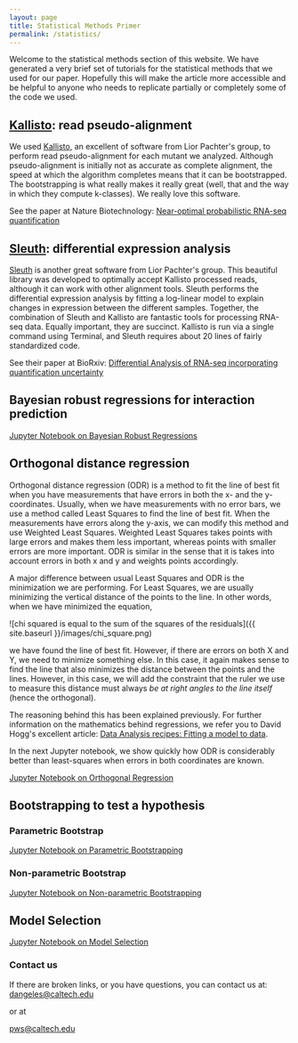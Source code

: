 ```yaml
---
layout: page
title: Statistical Methods Primer
permalink: /statistics/
---
```


Welcome to the statistical methods section of this website. We have generated
a very brief set of tutorials for the statistical methods that we used for our
paper. Hopefully this will make the article more accessible and be helpful to
anyone who needs to replicate partially or completely some of the code we used.

## [Kallisto](http://pachterlab.github.io/kallisto/): read pseudo-alignment
We used [Kallisto](http://pachterlab.github.io/kallisto/), an excellent of
software from Lior Pachter's group, to
perform read pseudo-alignment for each mutant we analyzed. Although pseudo-alignment
is initially not as accurate as complete alignment, the speed at which the algorithm
completes means that it can be bootstrapped. The bootstrapping is what really makes
it really great (well, that and the way in which they compute k-classes). We really
love this software.

See the paper at Nature Biotechnology:
[Near-optimal probabilistic RNA-seq quantification](http://www.nature.com/nbt/journal/v34/n5/full/nbt.3519.html)

## [Sleuth](http://pachterlab.github.io/sleuth/about.html): differential expression analysis
[Sleuth](http://pachterlab.github.io/sleuth/about.html) is another great
software from Lior Pachter's group. This beautiful
library was developed to optimally accept Kallisto processed reads, although it
can work with other alignment tools. Sleuth performs the differential expression
analysis by fitting a log-linear model to explain changes in expression between
the different samples. Together, the combination of Sleuth and Kallisto are
fantastic tools for processing RNA-seq data. Equally important, they are succinct.
Kallisto is run via a single command using Terminal, and Sleuth requires about
20 lines of fairly standardized code.

See their paper at BioRxiv:
[Differential Analysis of RNA-seq incorporating quantification uncertainty](http://biorxiv.org/content/early/2016/06/10/058164)

## Bayesian robust regressions for interaction prediction

<a href="{{ site.baseurl }}/stats_tutorial/noise_mitigation.html"> Jupyter Notebook on Bayesian Robust Regressions</a>

## Orthogonal distance regression
Orthogonal distance regression (ODR) is a method to fit the line of best fit when you
have measurements that have errors in both the x- and the y-coordinates. Usually,
when we have measurements with no error bars, we use a method called Least Squares
to find the line of best fit. When the measurements have errors along the y-axis,
we can modify this method and use Weighted Least Squares. Weighted Least Squares
takes points with large errors and makes them less important, whereas points with
smaller errors are more important. ODR is similar in the sense that it is takes
into account errors in both x and y and weights points accordingly.

A major difference between usual Least Squares and ODR is the minimization we are performing.
For Least Squares, we are usually minimizing the vertical distance of the points
to the line. In other words, when we have minimized the equation,

![chi squared is equal to the sum of the squares of the residuals]({{ site.baseurl }}/images/chi_square.png)

we have found the line of best fit. However, if there are errors on both X and Y,
we need to minimize something else. In this case, it again makes sense to find the
line that also minimizes the distance between the points and the lines. However,
in this case, we will add the constraint that the ruler we use to measure this
distance must always *be at right angles to the line itself* (hence the orthogonal).

The reasoning behind this has been explained previously. For further information
on the mathematics behind regressions, we refer you to David Hogg's excellent
article: [Data Analysis recipes: Fitting a model to data](https://arxiv.org/abs/1008.4686).

In the next Jupyter notebook, we show quickly how ODR is considerably better than
least-squares when errors in both coordinates are known.

<a href="{{site.baseurl}}/stats_tutorial/ODR.html" >Jupyter Notebook on Orthogonal Regression</a>

## Bootstrapping to test a hypothesis

### Parametric Bootstrap

<a href="{{site.baseurl}}/stats_tutorial/parametric_bootstrapping.html" >Jupyter Notebook on Parametric Bootstrapping</a>

### Non-parametric Bootstrap
<a href="{{site.baseurl}}/stats_tutorial/nonparametric_bootstrapping.html" >Jupyter Notebook on Non-parametric Bootstrapping</a>

## Model Selection
<a href="{{site.baseurl}}/stats_tutorial/model_selection.html" >Jupyter Notebook on Model Selection</a>



### Contact us
If there are broken links, or you have questions, you can contact us at:
[dangeles@caltech.edu](mailto:dangeles@caltech.edu)

or at

[pws@caltech.edu](mailto:pws@caltech.edu)

